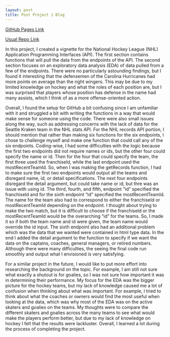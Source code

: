 ```yaml
---
layout: post
title: Post Project 1 Blog
---
```


[GitHub Pages Link](https://maggief2.github.io/ST558Project1/)

[Usual Repo Link](https://github.com/maggief2/ST558Project1)

In this project, I created a vignette for the National Hockey League (NHL) Application Programming Interfaces (API). The first section contains functions that will pull the data from the endpoints of the API. The second section focuses on an exploratory data analysis (EDA) of data pulled from a few of the endpoints. There were no particularly astounding findings, but I found it interesting that the defensemen of the Carolina Hurricanes had more points on average than the right wingers. This may be due to my limited knowledge on hockey and what the roles of each position are, but I was surprised that players whose position has defense in the name had many assists, which I think of as a more offense-oriented action. 

Overall, I found the setup for GitHub a bit confusing since I am unfamiliar with it and struggled a bit with writing the functions in a way that would make sense for someone using the code. There were also small issues along the way, such as addressing concerns with the lack of data for the Seattle Kraken team in the NHL stats API. For the NHL records API portion, I should mention that rather than making six functions for the six endpoints, I chose to challenge myself and make one function that could call any of the six endpoints. Coding-wise, I had some difficulties with the logic because the first two endpoints did not require names or ids, but the other four could specify the name or id. Then for the four that could specify the team, the first three used the franchiseId, while the last endpoint used the mostRecentTeamId. So, when I was making the getRecords function, I had to make sure the first two endpoints would output all the teams and disregard name, id, or detail specifications. The next four endpoints disregard the detail argument, but could take name or id, but thre was an issue with using id. The third, fourth, and fifth, endpoint “id” specified the franchiseId and for the sixth endpoint “id” specified the mostRecentTeamId. The name for the team also had to correspond to either the franchiseId or mostRecentTeamId depending on the endpoint. I thought about trying to make the two match, but it is difficult to choose if the franchiseId or the mostRecentTeamId would be the overarching “id” for the teams. So, I made it so if both the team name and id were given, the team name would override the id input. The sixth endpoint also had an additional problem which was the data that we wanted were contained in html type data. In the end I added the detail argument to the function to specify if we want the data on the captains, coaches, general managers, or retired numbers. Although there were many difficulties, the seeing the final code run smoothly and output what I envisioned is very satisfying. 

For a similar project in the future, I would like to put more effort into researching the background on the topic. For example, I am still not sure what exactly a shutout is for goalies, so I was not sure how important it was in determining their performance. My focus for the EDA was the bigger picture for the hockey teams, but my lack of knowledge caused me a lot of confusion when thinking about what was important. For example, I tried to think about what the coaches or owners would find the most useful when looking at the data, which was why most of the EDA was on the active skaters and goalies on the teams. My thoughts were to compare the different skaters and goalies across the many teams to see what would make the players perform better, but due to my lack of knowledge on hockey I felt that the results were lackluster. Overall, I learned a lot during the process of completing the project.
